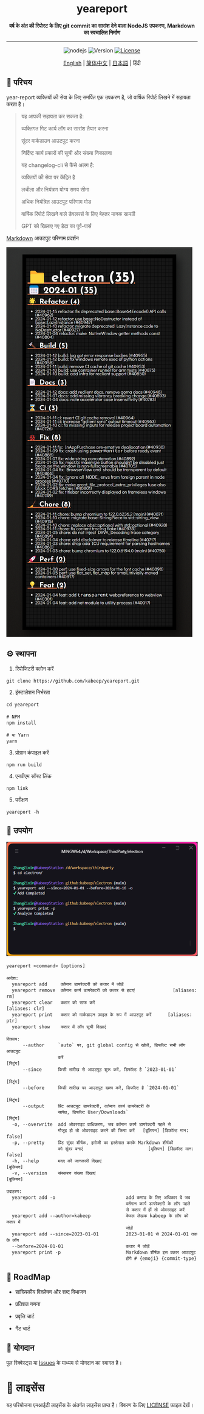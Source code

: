<h1 align="center"> yeareport </h1>
<p align="center">
  <b>वर्ष के अंत की रिपोरट के लिए git commit का सारांश देने वाला NodeJS उपकरण, Markdown का स्वचालित निर्माण</b>
</p>

---

<div align="center">

![nodejs](https://img.shields.io/badge/NodeJS-≥16.x-lightseagreen?logo=powershell)
![Version](https://img.shields.io/badge/Version-1.0.0-cornflowerblue)
[![License](https://img.shields.io/badge/License-MIT-slateblue)](LICENSE)

[English](README.md) | [简体中文](README.zh-CN.md) | [日本語](README.ja-JP.md) | हिंदी

</div>

## 📖 परिचय

year-report व्यक्तियों की सेवा के लिए समर्पित एक उपकरण है, जो वार्षिक रिपोर्ट लिखने में सहायता करता है।

> यह आपकी सहायता कर सकता है:
>
> व्यक्तिगत गिट कार्य लॉग का सारांश तैयार करना
>
> सुंदर मार्कडाउन आउटपुट करना
>
> निर्दिष्ट कार्य प्रकारों की सूची और संख्या निकालना
>
> यह changelog-cli से कैसे अलग है:
>
> व्यक्तियों की सेवा पर केंद्रित है
>
> लचीला और नियंत्रण योग्य समय सीमा
>
> अधिक नियंत्रित आउटपुट परिणाम मोड
>
> वार्षिक रिपोर्ट लिखने वाले डेवलपर्स के लिए बेहतर मानक सामग्री
>
> GPT को खिलाए गए डेटा का पूर्व-पार्स

[Markdown](example/example.md) आउटपुट परिणाम प्रदर्शन

![default_example](example/screenshot.png)

## ⚙️ स्थापना

1. रिपोजिटरी क्लोन करें

```shell
git clone https://github.com/kabeep/yeareport.git
```

2. इंस्टालेशन निर्भरता

```shell
cd yeareport

# NPM
npm install

# या Yarn
yarn
```

3. प्रोग्राम कंपाइल करें

```shell
npm run build
```

4. एनपीएम सॉफ्ट लिंक

```shell
npm link
```

5. परीक्षण

```shell
yeareport -h
```

## 🚀 उपयोग

![Usage](example/usage.png)

```text
yeareport <command> [options]

आदेश:
  yeareport add     वर्तमान डायरेक्टरी को कतार में जोड़ें
  yeareport remove  वर्तमान कार्य डायरेक्टरी को कतार से हटाएं              [aliases: rm]
  yeareport clear   कतार को साफ करें                             [aliases: clr]
  yeareport print   कतार को मार्कडाउन फ़ाइल के रूप में आउटपुट करें      [aliases: ptr]
  yeareport show    कतार में लॉग सूची दिखाएं

विकल्प:
      --author     `auto` पर, git global config से खोजें, डिफॉल्ट सभी लॉग आउटपुट
                   करें                                                   [स्ट्रिंग]
      --since      किसी तारीख से आउटपुट शुरू करें, डिफॉल्ट है `2023-01-01`
                                                                        [स्ट्रिंग]
      --before     किसी तारीख पर आउटपुट खत्म करें, डिफॉल्ट है `2024-01-01`
                                                                        [स्ट्रिंग]
      --output     प्रिंट आउटपुट डायरेक्टरी, वर्तमान कार्य डायरेक्टरी के
                   सापेक्ष, डिफॉल्ट User/Downloads`                          [स्ट्रिंग]
  -o, --overwrite  add ओवरराइट प्राधिकरण, जब वर्तमान कार्य डायरेक्टरी पहले से
                   मौजूद हो तो ओवरराइट करने की क्रिया करें   [बूलियन] [डिफ़ॉल्ट मान: false]
  -p, --pretty     प्रिंट सुंदर शीर्षक, इमोजी का इस्तेमाल करके Markdown शीर्षकों
                   को सुंदर बनाएं                        [बूलियन] [डिफ़ॉल्ट मान: false]
  -h, --help       मदद की जानकारी दिखाएं                                   [बूलियन]
  -v, --version    संस्करण संख्या दिखाएं                                      [बूलियन]

उदाहरण:
  yeareport add -o                          add कमांड के लिए अधिकार दें जब
                                            वर्तमान कार्य डायरेक्टरी के लॉग पहले
                                            से कतार में हों तो ओवरराइट करें
  yeareport add --author=kabeep             केवल लेखक kabeep के लॉग को कतार में
                                            जोड़ें
  yeareport add --since=2023-01-01          2023-01-01 से 2024-01-01 तक के लॉग
  --before=2024-01-01                       कतार में जोड़ें
  yeareport print -p                        Markdown शीर्षक इस प्रकार आउटपुट
                                            होंगे # {emoji} {commit-type}
```

## 🎯 RoadMap

- सांख्यिकीय विश्लेषण और शब्द विभाजन

- प्रतिशत गणना

- प्रवृत्ति चार्ट

- गैंट चार्ट

## 🤝 योगदान

पुल रिक्वेस्ट्स या [Issues](https://github.com/kabeep/yeareport/issues) के माध्यम से योगदान का स्वागत है।

# 📄 लाइसेंस

यह परियोजना एमआईटी लाइसेंस के अंतर्गत लाइसेंस प्राप्त है। विवरण के लिए [LICENSE](LICENSE) फ़ाइल देखें।
